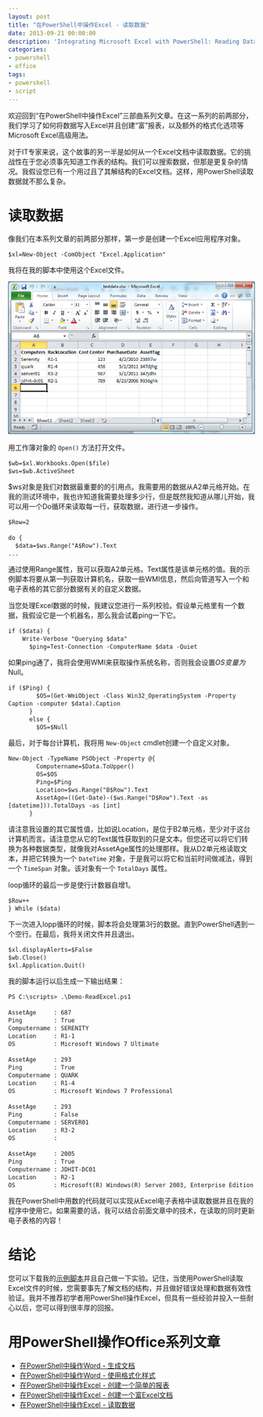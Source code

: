 ```yaml
---
layout: post
title: "在PowerShell中操作Excel - 读取数据"
date: 2013-09-21 00:00:00
description: 'Integrating Microsoft Excel with PowerShell: Reading Data'
categories:
- powershell
- office
tags:
- powershell
- script
---
```

欢迎回到“在PowerShell中操作Excel”三部曲系列文章。在这一系列的前两部分，我们学习了如何将数据写入Excel并且创建“富”报表，以及额外的格式化选项等Microsoft Excel高级用法。

对于IT专家来说，这个故事的另一半是如何从一个Excel文档中读取数据。它的挑战性在于您必须事先知道工作表的结构。我们可以搜索数据，但那是更复杂的情况。我假设您已有一个用过且了其解结构的Excel文档。这样，用PowerShell读取数据就不那么复杂。

读取数据
========

像我们在本系列文章的前两部分那样，第一步是创建一个Excel应用程序对象。

	$xl=New-Object -ComObject "Excel.Application"

我将在我的脚本中使用这个Excel文件。

![Excel数据](/img/2013-09-21-integrating-microsoft-excel-with-powershell-reading-data-001.png)

用工作簿对象的 `Open()` 方法打开文件。

	$wb=$xl.Workbooks.Open($file)
	$ws=$wb.ActiveSheet

$ws对象是我们对数据最重要的的引用点。我需要用的数据从A2单元格开始。在我的测试环境中，我也许知道我需要处理多少行，但是既然我知道从哪儿开始，我可以用一个Do循环来读取每一行，获取数据，进行进一步操作。

	$Row=2

	do {
	  $data=$ws.Range("A$Row").Text
	...

通过使用Range属性，我可以获取A2单元格。Text属性是该单元格的值。我的示例脚本将要从第一列获取计算机名，获取一些WMI信息，然后向管道写入一个和电子表格的其它部分数据有关的自定义数据。

当您处理Excel数据的时候，我建议您进行一系列校验。假设单元格里有一个数据，我假设它是一个机器名，那么我会试着ping一下它。

	if ($data) {
	    Write-Verbose "Querying $data"
	      $ping=Test-Connection -ComputerName $data -Quiet

如果ping通了，我将会使用WMI来获取操作系统名称，否则我会设置$OS变量为$Null。

	if ($Ping) {
	        $OS=(Get-WmiObject -Class Win32_OperatingSystem -Property Caption -computer $data).Caption
	      }
	      else {
	        $OS=$Null

最后，对于每台计算机，我将用 `New-Object` cmdlet创建一个自定义对象。

	New-Object -TypeName PSObject -Property @{
	        Computername=$Data.ToUpper()
	        OS=$OS
	        Ping=$Ping
	        Location=$ws.Range("B$Row").Text
	        AssetAge=((Get-Date)-($ws.Range("D$Row").Text -as [datetime])).TotalDays -as [int]
	      }

请注意我设置的其它属性值，比如说Location，是位于B2单元格，至少对于这台计算机而言。请注意您从它的Text属性获取到的只是文本。但您还可以将它们转换为各种数据类型，就像我对AssetAge属性的处理那样。我从D2单元格读取文本，并把它转换为一个 `DateTime` 对象，于是我可以将它和当前时间做减法，得到一个 `TimeSpan` 对象。该对象有一个 `TotalDays` 属性。

loop循环的最后一步是使行计数器自增1。

	$Row++
	} While ($data)

下一次进入lopp循环的时候，脚本将会处理第3行的数据。直到PowerShell遇到一个空行。在最后，我将关闭文件并且退出。

	$xl.displayAlerts=$False
	$wb.Close()
	$xl.Application.Quit()

我的脚本运行以后生成一下输出结果：

	PS C:\scripts> .\Demo-ReadExcel.ps1

	AssetAge     : 687
	Ping         : True
	Computername : SERENITY
	Location     : R1-1
	OS           : Microsoft Windows 7 Ultimate

	AssetAge     : 293
	Ping         : True
	Computername : QUARK
	Location     : R1-4
	OS           : Microsoft Windows 7 Professional

	AssetAge     : 293
	Ping         : False
	Computername : SERVER01
	Location     : R3-2
	OS           :

	AssetAge     : 2005
	Ping         : True
	Computername : JDHIT-DC01
	Location     : R2-1
	OS           : Microsoft(R) Windows(R) Server 2003, Enterprise Edition

我在PowerShell中用数的代码就可以实现从Excel电子表格中读取数据并且在我的程序中使用它。如果需要的话，我可以结合前面文章中的技术，在读取的同时更新电子表格的内容！

结论
====
您可以下载我的[示例脚本](/download/Demo-ReadExcel.ps1)并且自己做一下实验。记住，当使用PowerShell读取Excel文件的时候，您需要事先了解文档的结构，并且做好错误处理和数据有效性验证。我并不推荐初学者用PowerShell操作Excel，但具有一些经验并投入一些耐心以后，您可以得到很丰厚的回报。

用PowerShell操作Office系列文章
============================
* [在PowerShell中操作Word - 生成文档][1]
* [在PowerShell中操作Word - 使用格式化样式][2]
* [在PowerShell中操作Excel - 创建一个简单的报表][3]
* [在PowerShell中操作Excel - 创建一个富Excel文档][4]
* [在PowerShell中操作Excel - 读取数据][5]

[1]: /2013/09/28/integrating-microsoft-word-with-powershell-generate-a-document "在PowerShell中操作Word - 生成文档"
[2]: /2013/09/29/integrating-microsoft-word-with-powershell-format-style-documents "在PowerShell中操作Word - 使用格式化样式"
[3]: /2013/09/19/integrating-microsoft-excel-with-powershell-build-a-basic-report "在PowerShell中操作Excel - 创建一个简单的报表"
[4]: /2013/09/19/integrating-microsoft-excel-with-powershell-create-a-rich-excel-doc "在PowerShell中操作Excel - 创建一个富Excel文档"
[5]: /2013/09/21/integrating-microsoft-excel-with-powershell-reading-data "在PowerShell中操作Excel - 读取数据"

